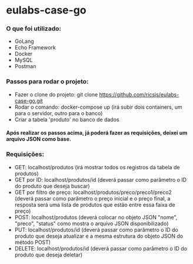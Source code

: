 # eulabs-case-go

### O que foi utilizado:
- GoLang
- Echo Framework
- Docker
- MySQL
- Postman

### Passos para rodar o projeto:
- Fazer o clone do projeto: git clone https://github.com/ricsjs/eulabs-case-go.git
- Rodar o comando: docker-compose up (irá subir dois containers, um para o servidor, outro para o banco)
- Criar a tabela 'produto' no banco de dados

#### Após realizar os passos acima, já poderá fazer as requisições, deixei um arquivo JSON como base.

### Requisições: 
- GET: localhost/produtos (irá mostrar todos os registros da tabela de produtos)
- GET por ID: localhost/produtos/id (deverá passar como parâmetro o ID do produto que deseja buscar)
- GET por filtro de preço: localhost/produtos/preco/preco1/preco2 (deverá passar como parâmetro o preço inicial e o preço final, a resposta será uma lista de produtos que estão entre essa faixa de preço)
- POST: localhost/produtos (deverá colocar no objeto JSON "nome", "preco", "status" como mostra o arquivo JSON disponibilizado)
- PUT: localhost/produtos/id (deverá passar como parâmetro o ID do produto que deseja atualizar e a mesma estrutura do objeto JSON do método POST)
- DELETE: localhost/produtos/id (deverá passar como parâmetro o ID do produto que deseja deletar)

